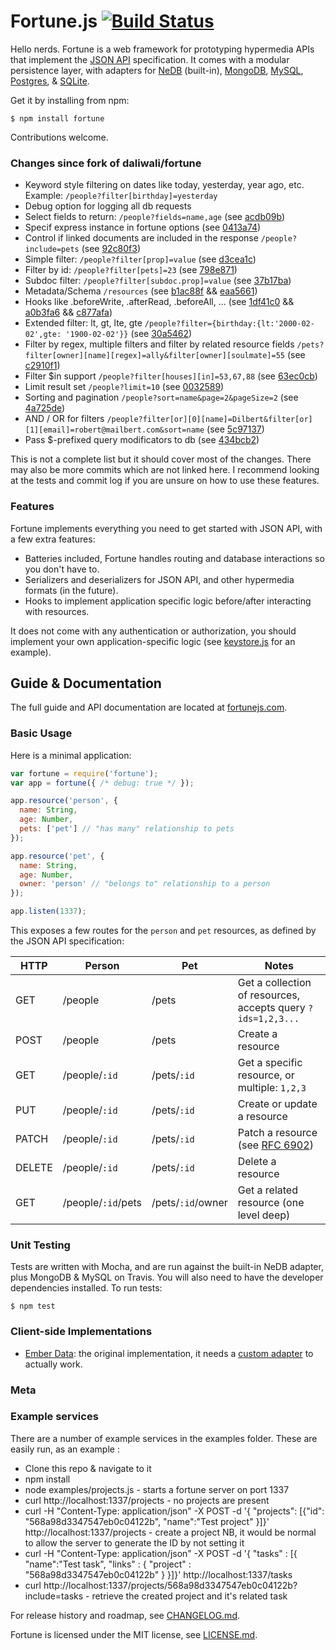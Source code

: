 # Fortune.js [![Build Status](https://travis-ci.org/daliwali/fortune.png?branch=master)](https://travis-ci.org/daliwali/fortune)

Hello nerds. Fortune is a web framework for prototyping hypermedia APIs that implement the [JSON API](http://jsonapi.org/) specification. It comes with a modular persistence layer, with adapters for [NeDB](//github.com/louischatriot/nedb) (built-in), [MongoDB](//github.com/daliwali/fortune-mongodb), [MySQL](//github.com/daliwali/fortune-relational), [Postgres](//github.com/daliwali/fortune-relational), & [SQLite](//github.com/daliwali/fortune-relational).

Get it by installing from npm:
```
$ npm install fortune
```
Contributions welcome.

### Changes since fork of daliwali/fortune

- Keyword style filtering on dates like today, yesterday, year ago, etc. Example: `/people?filter[birthday]=yesterday`
- Debug option for logging all db requests
- Select fields to return: `/people?fields=name,age`  (see [acdb09b](//github.com/flyvictor/fortune/commit/acdb09b2cad568c0dd0e7e27fc22b6362e996f2c))
- Specif express instance in fortune options (see [0413a74](//github.com/flyvictor/fortune/commit/0413a74f3c1a7c9971f8cac4eecf77284503e2f1))
- Control if linked documents are included in the response `/people?include=pets` (see [92c80f3](//github.com/flyvictor/fortune/commit/92c80f3b8363242a8cb57a33e20f6d4b57a04055))
- Simple filter: `/people?filter[prop]=value` (see [d3cea1c](//github.com/flyvictor/fortune/commit/d3cea1ca4a48863b82ef5b98a2ff5b3b5cbc986a))
- Filter by id: `/people?filter[pets]=23` (see [798e871](//github.com/flyvictor/fortune/commit/798e87122af11ee462252e0b525d4365ce9bdd3a))
- Subdoc filter: `/people?filter[subdoc.prop]=value` (see [37b17ba](//github.com/flyvictor/fortune/commit/37b17bacc165f7b66475881f11a68a07520386d0))
- Metadata/Schema `/resources` (see [b1ac88f](//github.com/flyvictor/fortune/commit/b1ac88f234ce58daac182de6e4d4e4c57c3353db) && [eaa5661](//github.com/flyvictor/fortune/commit/eaa56610e67c45fb17752d0905e6a298878f6d99))
- Hooks like .beforeWrite, .afterRead, .beforeAll, ... (see [1df41c0](//github.com/flyvictor/fortune/commit/1df41c0dd5800acba77bd0a3a9820cd855587c33) && [a0b3fa6](//github.com/flyvictor/fortune/commit/a0b3fa639067b937e23aec671fdb014c3ea2a8b3) && [c877afa](//github.com/flyvictor/fortune/commit/c877afaea26a4fdd34b06ce9b6ca2bf510a4a01d))
- Extended filter: lt, gt, lte, gte `/people?filter={birthday:{lt:'2000-02-02',gte: '1900-02-02'}}` (see [30a5462](//github.com/flyvictor/fortune/commit/30a54625f27e76bc4b90ef519011585e7e3bd103))
- Filter by regex, multiple filters and filter by related resource fields `/pets?filter[owner][name][regex]=ally&filter[owner][soulmate]=55` (see [c2910f1](//github.com/flyvictor/fortune/commit/c2910f139175b16abdc5b2d8707bc8b86ad1321a))
- Filter $in support `/people?filter[houses][in]=53,67,88` (see [63ec0cb](//github.com/flyvictor/fortune/commit/63ec0cbe747beeeff0425605048c5aedb411bcbf))
- Limit result set `/people?limit=10` (see [0032589](//github.com/flyvictor/fortune/commit/0032589b8e7ed460c5eac197bf68159b7403ac43))
- Sorting and pagination `/people?sort=name&page=2&pageSize=2` (see [4a725de](//github.com/flyvictor/fortune/commit/4a725de28e437008e12d5cb2e5dcac44e98ff747))
- AND / OR for filters `/people?filter[or][0][name]=Dilbert&filter[or][1][email]=robert@mailbert.com&sort=name` (see [5c97137](//github.com/flyvictor/fortune/commit/5c971372cd75d75fe9fcc68023593c5e4c8604a9))
- Pass $-prefixed query modificators to db (see [434bcb2](//github.com/flyvictor/fortune/commit/434bcb2aaab19c115e2d3af614861f1254bf5294))

This is not a complete list but it should cover most of the changes. There may also be more commits which are not linked here. I recommend looking at the tests and commit log if you are unsure on how to use these features.


### Features

Fortune implements everything you need to get started with JSON API, with a few extra features:

- Batteries included, Fortune handles routing and database interactions so you don't have to.
- Serializers and deserializers for JSON API, and other hypermedia formats (in the future).
- Hooks to implement application specific logic before/after interacting with resources.

It does not come with any authentication or authorization, you should implement your own application-specific logic (see [keystore.js](//github.com/daliwali/fortune/blob/master/examples/keystore.js) for an example).

## Guide & Documentation

The full guide and API documentation are located at [fortunejs.com](http://fortunejs.com/).

### Basic Usage

Here is a minimal application:

```javascript
var fortune = require('fortune');
var app = fortune({ /* debug: true */ });

app.resource('person', {
  name: String,
  age: Number,
  pets: ['pet'] // "has many" relationship to pets
});

app.resource('pet', {
  name: String,
  age: Number,
  owner: 'person' // "belongs to" relationship to a person
});

app.listen(1337);
```

This exposes a few routes for the `person` and `pet` resources, as defined by the JSON API specification:

| HTTP   | Person             | Pet               | Notes                                                        |
|--------|--------------------|-------------------|--------------------------------------------------------------|
| GET    | /people            | /pets             | Get a collection of resources, accepts query `?ids=1,2,3...` |
| POST   | /people            | /pets             | Create a resource                                            |
| GET    | /people/`:id`      | /pets/`:id`       | Get a specific resource, or multiple: `1,2,3`                |
| PUT    | /people/`:id`      | /pets/`:id`       | Create or update a resource                                  |
| PATCH  | /people/`:id`      | /pets/`:id`       | Patch a resource (see [RFC 6902](//tools.ietf.org/html/rfc6902)) |
| DELETE | /people/`:id`      | /pets/`:id`       | Delete a resource                                            |
| GET    | /people/`:id`/pets | /pets/`:id`/owner | Get a related resource (one level deep)                      |

### Unit Testing

Tests are written with Mocha, and are run against the built-in NeDB adapter, plus MongoDB & MySQL on Travis. You will also need to have the developer dependencies installed. To run tests:

```
$ npm test
```

### Client-side Implementations
- [Ember Data](//github.com/emberjs/data): the original implementation, it needs a [custom adapter](//github.com/daliwali/ember-json-api) to actually work.

### Meta


### Example services

There are a number of example services in the examples folder. These are easily run, as an example :

* Clone this repo & navigate to it
* npm install
* node examples/projects.js - starts a fortune server on port 1337
* curl http://localhost:1337/projects - no projects are present
* curl -H "Content-Type: application/json" -X POST -d '{ "projects": [{"id": "568a98d3347547eb0c04122b", "name":"Test project" }]}' http://localhost:1337/projects - create a project NB, it would be normal to allow the server to generate the ID by not setting it
* curl -H "Content-Type: application/json" -X POST -d '{ "tasks" : [{ "name":"Test task", "links" : { "project" : "568a98d3347547eb0c04122b" } }]}' http://localhost:1337/tasks
* curl http://localhost:1337/projects/568a98d3347547eb0c04122b?include=tasks - retrieve the created project and it's related task

For release history and roadmap, see [CHANGELOG.md](//github.com/daliwali/fortune/blob/master/CHANGELOG.md).

Fortune is licensed under the MIT license, see [LICENSE.md](//github.com/daliwali/fortune/blob/master/LICENSE.md).
#

